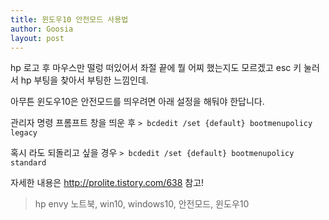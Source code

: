 ```yaml
---
title: 윈도우10 안전모드 사용법
author: Goosia
layout: post
---
```


hp 로고 후 마우스만 떨렁 떠있어서 좌절 끝에 뭘 어찌 했는지도 모르겠고 esc 키 눌러서 hp 부팅을 찾아서 부팅한 느낌인데.

아무튼 윈도우10은 안전모드를 띄우려면 아래 설정을 해둬야 한답니다.

관리자 명령 프롬프트 창을 띄운 후
```> bcdedit /set {default} bootmenupolicy legacy```

혹시 라도 되돌리고 싶을 경우
```> bcdedit /set {default} bootmenupolicy standard```

자세한 내용은 http://prolite.tistory.com/638 참고!

<blockquote>hp envy 노트북, win10, windows10, 안전모드, 윈도우10</blockquote>